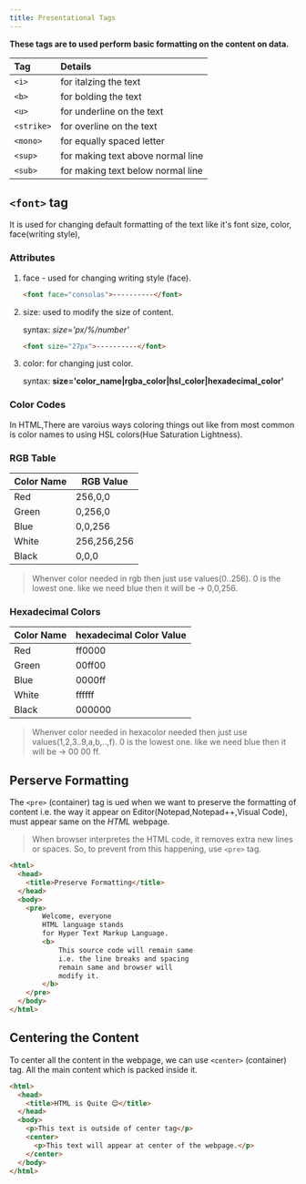 ```yaml
---
title: Presentational Tags
---
```


**These tags are to used perform basic formatting on the content on data.**

| Tag        | Details                           |
| :--------- | :-------------------------------- |
| `<i>`      | for italzing the text             |
| `<b>`      | for bolding the text              |
| `<u>`      | for underline on the text         |
| `<strike>` | for overline on the text          |
| `<mono>`   | for equally spaced letter         |
| `<sup>`    | for making text above normal line |
| `<sub>`    | for making text below normal line |

## `<font>` tag

It is used for changing default formatting of the text like it's font size, color, face(writing style),

### Attributes

1. face - used for changing writing style (face).
   ```html
   <font face="consolas">----------</font>
   ```
2. size: used to modify the size of content.

   syntax: _size='px/%/number'_

   ```html
   <font size="27px">----------</font>
   ```

3. color: for changing just color.

   syntax: **size='color_name|rgba_color|hsl_color|hexadecimal_color'**

### Color Codes

In HTML,There are varoius ways coloring things out like from most common is color names to using HSL colors(Hue Saturation Lightness).

### RGB Table

| Color Name | RGB Value   |
| ---------- | ----------- |
| Red        | 256,0,0     |
| Green      | 0,256,0     |
| Blue       | 0,0,256     |
| White      | 256,256,256 |
| Black      | 0,0,0       |

> Whenver color needed in rgb then just use values(0..256). 0 is the lowest one. like we need blue then it will be -> 0,0,256.

### Hexadecimal Colors

| Color Name | hexadecimal Color Value |
| ---------- | ----------------------- |
| Red        | ff0000                  |
| Green      | 00ff00                  |
| Blue       | 0000ff                  |
| White      | ffffff                  |
| Black      | 000000                  |

> Whenver color needed in hexacolor needed then just use values(1,2,3..9,a,b,..,f). 0 is the lowest one. like we need blue then it will be -> 00 00 ff.

## Perserve Formatting

The `<pre>` (container) tag is ued when we want to preserve the formatting of content i.e. the way it appear on Editor(Notepad,Notepad++,Visual Code), must appear same on the _HTML_ webpage.

> When browser interpretes the HTML code, it removes extra new lines or spaces. So, to prevent from this happening, use `<pre>` tag.

```html
<html>
  <head>
    <title>Preserve Formatting</title>
  </head>
  <body>
    <pre>
        Welcome, everyone
        HTML language stands 
        for Hyper Text Markup Language.
        <b>
            This source code will remain same 
            i.e. the line breaks and spacing 
            remain same and browser will 
            modify it.
        </b>
    </pre>
  </body>
</html>
```

## Centering the Content

To center all the content in the webpage, we can use `<center>` (container) tag. All the main content which is packed inside it.

```html
<html>
  <head>
    <title>HTML is Quite 😊</title>
  </head>
  <body>
    <p>This text is outside of center tag</p>
    <center>
      <p>This text will appear at center of the webpage.</p>
    </center>
  </body>
</html>
```
